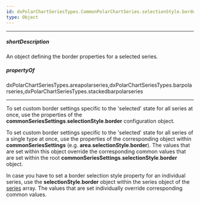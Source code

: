 ```yaml
---
id: dxPolarChartSeriesTypes.CommonPolarChartSeries.selectionStyle.border
type: Object
---
```

---
##### shortDescription
An object defining the border properties for a selected series.

##### propertyOf
dxPolarChartSeriesTypes.areapolarseries,dxPolarChartSeriesTypes.barpolarseries,dxPolarChartSeriesTypes.stackedbarpolarseries

---
To set custom border settings specific to the 'selected' state for all series at once, use the properties of the **commonSeriesSettings**.**selectionStyle**.**border** configuration object.    

To set custom border settings specific to the 'selected' state for all series of a single type at once, use the properties of the corresponding object within **commonSeriesSettings** (e.g. **area**.**selectionStyle**.**border**). The values that are set within this object override the corresponding common values that are set within the root **commonSeriesSettings**.**selectionStyle**.**border** object.

In case you have to set a border selection style property for an individual series, use the **selectionStyle**.**border** object within the series object of the [series](/api-reference/10%20UI%20Components/dxPolarChart/1%20Configuration/series '/Documentation/ApiReference/UI_Components/dxPolarChart/Configuration/series/') array. The values that are set individually override corresponding common values.
